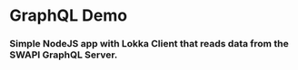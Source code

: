# GraphQL Demo 

### Simple NodeJS app with Lokka Client that reads data from the SWAPI GraphQL Server.
